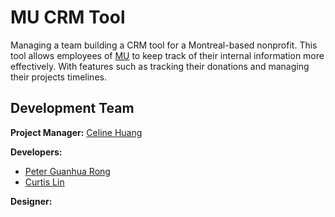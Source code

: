 # MU CRM Tool

Managing a team building a CRM tool for a Montreal-based nonprofit. This tool allows employees of [MU](https://mumtl.org/) to keep track of their internal information more effectively. With features such as tracking their donations and managing their projects timelines.

## Development Team

**Project Manager:** [Celine Huang](https://github.com/celinehuang)

**Developers:** 
* [Peter Guanhua Rong](https://github.com/peterghrong)
* [Curtis Lin](https://github.com/CurtisMIT)

**Designer:** 
